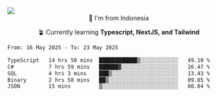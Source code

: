 
<img align = "center" src="https://readme-typing-svg.herokuapp.com?font=Fira+Code&size=25&pause=1000&color=00F713&center=true&vCenter=true&random=false&width=850&height=70&lines=Hi+There+%F0%9F%91%8B%2C+Im+Julian+Caesar;"/>
<br>

<div align = "center">
  📌 I'm from Indonesia
  
  🪴 Currently learning **Typescript, NextJS, and Tailwind**
</div>

<!--START_SECTION:waka-->

```txt
From: 16 May 2025 - To: 23 May 2025

TypeScript   14 hrs 50 mins  ████████████▒░░░░░░░░░░░░   49.10 %
C#           7 hrs 59 mins   ██████▓░░░░░░░░░░░░░░░░░░   26.47 %
SQL          4 hrs 3 mins    ███▒░░░░░░░░░░░░░░░░░░░░░   13.43 %
Binary       2 hrs 58 mins   ██▒░░░░░░░░░░░░░░░░░░░░░░   09.85 %
JSON         15 mins         ▒░░░░░░░░░░░░░░░░░░░░░░░░   00.84 %
```

<!--END_SECTION:waka-->

